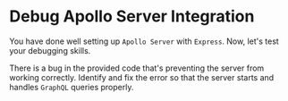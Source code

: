 # Debug Apollo Server Integration

You have done well setting up `Apollo Server` with `Express`. Now, let's test your debugging skills.

There is a bug in the provided code that's preventing the server from working correctly. Identify and fix the error so that the server starts and handles `GraphQL` queries properly.